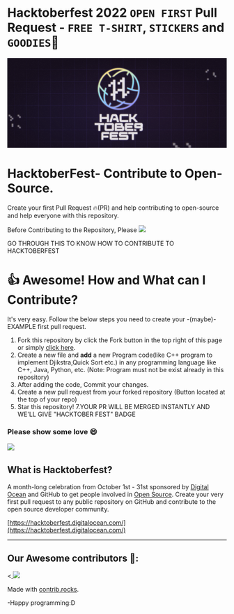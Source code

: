 # Hacktoberfest 2022 `OPEN FIRST` Pull Request - `FREE T-SHIRT`, `STICKERS` and `GOODIES`🎉
![Hacktoberfest 2021](static/logo.png)

# HacktoberFest- Contribute to Open-Source.

Create your first Pull Request 🔥(PR) and help contributing to open-source and help everyone with this repository.

Before Contributing to the Repository, Please <a href="https://github.com/sainik-khaddar" aria-label="Follow @sainik-khaddar on GitHub"><img  src="https://img.shields.io/static/v1?label=FOLLOW&message=SAINIK&color=brightgreen"  />
</a>

GO THROUGH THIS TO KNOW HOW TO CONTRIBUTE TO HACKTOBERFEST


# 👍 Awesome! How and What can I Contribute? 
It's very easy. Follow the below steps you need to create your -(maybe)- EXAMPLE first pull request.
1. Fork this repository by click the Fork button in the top right of this page or simply [click here](https://github.com/sainik-khaddar/MY-LEETCODE-SOLUTIONS/fork).
2. Create a new file and **add** a new Program code(like C++ program to implement Djikstra,Quick Sort etc.) in any programming language like C++, Java, Python, etc. (Note: Program must not be exist already in this repository)
4. After adding the code, Commit your changes.
5. Create a new pull request from your forked repository (Button located at the top of your repo)
6. Star this repository!
7.YOUR PR WILL BE MERGED INSTANTLY AND WE'LL GIVE "HACKTOBER FEST" BADGE

### Please show some love 😄 
<a href="https://github.com/sainik-khaddar" aria-label="Follow @sainik-khaddar on GitHub"><img  src="https://img.shields.io/badge/Follow👉-@sainik-khaddar-pink?style=for-the-badge"  />
</a>
<br>
## What is Hacktoberfest?
A month-long celebration from October 1st - 31st sponsored by [Digital Ocean](https://hacktoberfest.digitalocean.com/) and GitHub to get people involved in [Open Source](https://github.com/open-source). Create your very first pull request to any public repository on GitHub and contribute to the open source developer community.

[https://hacktoberfest.digitalocean.com/](https://hacktoberfest.digitalocean.com/)

***

## Our Awesome contributors 🤩:
<<a href="https://github.com/sainik-khaddar/MY-LEETCODE-SOLUTIONS/graphs/contributors">
  <img src="https://contrib.rocks/image?repo=sainik-khaddar/MY-LEETCODE-SOLUTIONS" />
  <!-- <img src="https://contrib.rocks/image?repo=Korak-Sengupta/MY-LEETCODE-SOLUTIONS" /> -->
</a>

Made with [contrib.rocks](https://contrib.rocks).

-Happy programming:D
